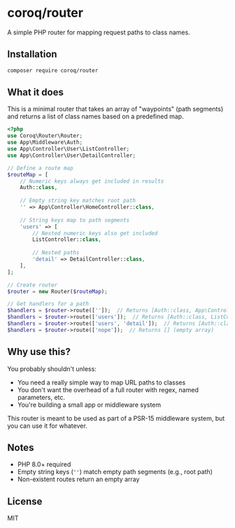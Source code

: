 # coroq/router

A simple PHP router for mapping request paths to class names.

## Installation

```bash
composer require coroq/router
```

## What it does

This is a minimal router that takes an array of "waypoints" (path segments) and returns a list of class names based on a predefined map.

```php
<?php
use Coroq\Router\Router;
use App\Middleware\Auth;
use App\Controller\User\ListController;
use App\Controller\User\DetailController;

// Define a route map
$routeMap = [
    // Numeric keys always get included in results
    Auth::class,
    
    // Empty string key matches root path
    '' => App\Controller\HomeController::class,
    
    // String keys map to path segments
    'users' => [
        // Nested numeric keys also get included
        ListController::class,
        
        // Nested paths
        'detail' => DetailController::class,
    ],
];

// Create router
$router = new Router($routeMap);

// Get handlers for a path
$handlers = $router->route(['']);  // Returns [Auth::class, App\Controller\HomeController::class]
$handlers = $router->route(['users']);  // Returns [Auth::class, ListController::class]
$handlers = $router->route(['users', 'detail']);  // Returns [Auth::class, ListController::class, DetailController::class]
$handlers = $router->route(['nope']);  // Returns [] (empty array)
```

## Why use this?

You probably shouldn't unless:

- You need a really simple way to map URL paths to classes
- You don't want the overhead of a full router with regex, named parameters, etc.
- You're building a small app or middleware system

This router is meant to be used as part of a PSR-15 middleware system, but you can use it for whatever.

## Notes

- PHP 8.0+ required
- Empty string keys (`''`) match empty path segments (e.g., root path)
- Non-existent routes return an empty array

## License

MIT